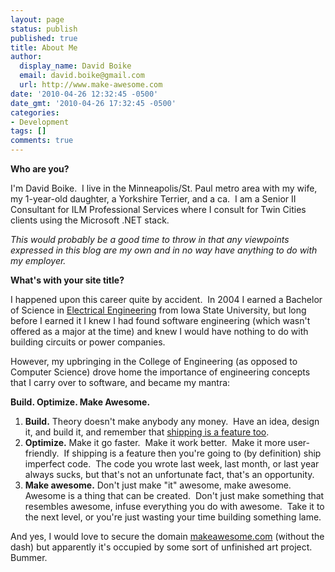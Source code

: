 ```yaml
---
layout: page
status: publish
published: true
title: About Me
author:
  display_name: David Boike
  email: david.boike@gmail.com
  url: http://www.make-awesome.com
date: '2010-04-26 12:32:45 -0500'
date_gmt: '2010-04-26 17:32:45 -0500'
categories:
- Development
tags: []
comments: true
---
```

**Who are you?**

I'm David Boike.  I live in the Minneapolis/St. Paul metro area with my wife, my 1-year-old daughter, a Yorkshire Terrier, and a ca.  I am a Senior II Consultant for ILM Professional Services where I consult for Twin Cities clients using the Microsoft .NET stack.

*This would probably be a good time to throw in that any viewpoints expressed in this blog are my own and in no way have anything to do with my employer.*

**What's with your site title?**

I happened upon this career quite by accident.  In 2004 I earned a Bachelor of Science in [Electrical Engineering](http://www.ece.iastate.edu/) from Iowa State University, but long before I earned it I knew I had found software engineering (which wasn't offered as a major at the time) and knew I would have nothing to do with building circuits or power companies.

However, my upbringing in the College of Engineering (as opposed to Computer Science) drove home the importance of engineering concepts that I carry over to software, and became my mantra:

**Build. Optimize. Make Awesome.**

1.  **Build.** Theory doesn't make anybody any money.  Have an idea, design it, and build it, and remember that [shipping is a feature too](http://www.joelonsoftware.com/items/2009/09/23.html).
2.  **Optimize.** Make it go faster.  Make it work better.  Make it more user-friendly.  If shipping is a feature then you're going to (by definition) ship imperfect code.  The code you wrote last week, last month, or last year always sucks, but that's not an unfortunate fact, that's an opportunity.
3.  **Make awesome.** Don't just make "it" awesome, make awesome.  Awesome is a thing that can be created.  Don't just make something that resembles awesome, infuse everything you do with awesome.  Take it to the next level, or you're just wasting your time building something lame.

 And yes, I would love to secure the domain [makeawesome.com](http://makeawesome.com/) (without the dash) but apparently it's occupied by some sort of unfinished art project.  Bummer.
